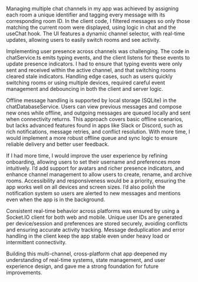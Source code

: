 Managing multiple chat channels in my app was achieved by assigning each room a unique identifier and tagging every message with its corresponding room ID. In the client code, I filtered messages so only those matching the current room were displayed, using logic in chat and the useChat hook. The UI features a dynamic channel selector, with real-time updates, allowing users to easily switch rooms and see activity.

Implementing user presence across channels was challenging. The code in chatService.ts emits typing events, and the client listens for these events to update presence indicators. I had to ensure that typing events were only sent and received within the active channel, and that switching rooms cleared stale indicators. Handling edge cases, such as users quickly switching rooms or using multiple devices, required careful event management and debouncing in both the client and server logic.

Offline message handling is supported by local storage (SQLite) in the chatDatabaseService. Users can view previous messages and compose new ones while offline, and outgoing messages are queued locally and sent when connectivity returns. This approach covers basic offline scenarios, but lacks advanced features found in apps like Slack or Discord, such as rich notifications, message retries, and conflict resolution. With more time, I would implement a more robust offline queue and sync logic to ensure reliable delivery and better user feedback.

If I had more time, I would improve the user experience by refining onboarding, allowing users to set their username and preferences more intuitively. I’d add support for avatars and richer presence indicators, and enhance channel management to allow users to create, rename, and archive rooms. Accessibility and responsiveness would be a priority, ensuring the app works well on all devices and screen sizes. I’d also polish the notification system so users are alerted to new messages and mentions even when the app is in the background.

Consistent real-time behavior across platforms was ensured by using a Socket.IO client for both web and mobile. Unique user IDs are generated per device/session and preferences are stored securely, avoiding conflicts and ensuring accurate activity tracking. Message deduplication and error handling in the client keep the app stable even under heavy load or intermittent connectivity.

Building this multi-channel, cross-platform chat app deepened my understanding of real-time systems, state management, and user experience design, and gave me a strong foundation for future improvements.

